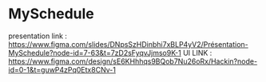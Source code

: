 # MySchedule
 presentation link : https://www.figma.com/slides/DNpsSzHDinbhi7xBLP4yV2/Présentation-MySchedule?node-id=7-63&t=7zD2sFyqvJjmso9K-1
UI LINK : https://www.figma.com/design/sE6KHhhqs9BQob7Nu26oRx/Hackin?node-id=0-1&t=guwP4zPq0Etx8CNv-1

